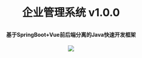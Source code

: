 <h1 align="center" style="margin: 30px 0 30px; font-weight: bold;">企业管理系统 v1.0.0</h1>
<h4 align="center">基于SpringBoot+Vue前后端分离的Java快速开发框架</h4>
<p align="center">
	<a href="https://gitee.com/y_project/RuoYi-Vue/blob/master/LICENSE"><img src="https://img.shields.io/github/license/mashape/apistatus.svg"></a>
</p>


